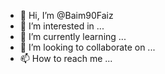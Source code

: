 - 👋 Hi, I’m @Baim90Faiz
- 👀 I’m interested in ...
- 🌱 I’m currently learning ...
- 💞️ I’m looking to collaborate on ...
- 📫 How to reach me ...

<!---
Baim90Faiz/Baim90Faiz is a ✨ special ✨ repository because its `README.md` (this file) appears on your GitHub profile.
You can click the Preview link to take a look at your changes.
--->
